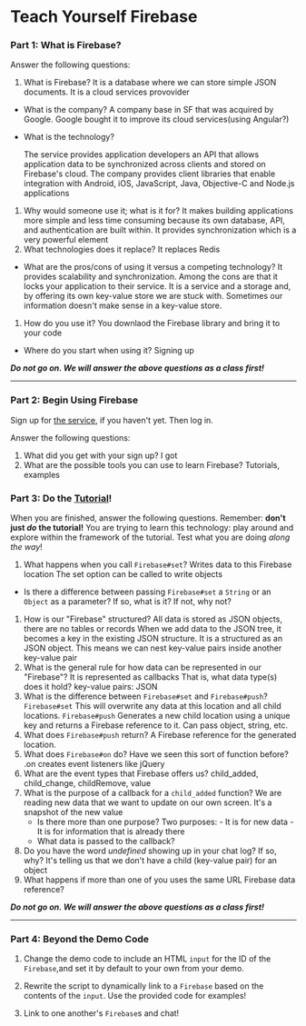 # Teach Yourself Firebase

### Part 1: What is Firebase?

Answer the following questions:

1. What is Firebase?
   It is a database where we can store simple JSON documents. It is a cloud services provovider
  + What is the company?
    A company base in SF that was acquired by Google. Google bought it to improve its cloud services(using Angular?)
  + What is the technology?

    The service provides application developers an API that allows application data to be synchronized across clients and stored on Firebase's cloud.
    The company provides client libraries that enable integration with Android, iOS, JavaScript, Java, Objective-C and Node.js applications
1. Why would someone use it; what is it for?
   It makes building applications more simple and less time consuming because  its own database, API, and authentication are built within.
   It provides synchronization which is a very powerful element
1. What technologies does it replace?
    It replaces Redis
  + What are the pros/cons of using it versus a competing technology?
    It provides scalability and synchronization.
    Among the cons are that it locks your application to their service.
    It is a service and a storage and, by offering its own key-value store we are stuck with. Sometimes our information doesn't make sense in a key-value store.
1. How do you use it?
    You downlaod the Firebase library and bring it to your code
  + Where do you start when using it?
     Signing up

***Do not go on. We will answer the above questions as a class first!***

---

### Part 2: Begin Using Firebase

Sign up for [the service][firebase], if you haven't yet. Then log in.

Answer the following questions:

1. What did you get with your sign up?
   I got
1. What are the possible tools you can use to learn Firebase?
   Tutorials, examples


### Part 3: Do the [Tutorial][firebase-tutorial]!

When you are finished, answer the following questions. Remember: **don't just
_do_ the tutorial!** You are trying to learn this technology: play around and
explore within the framework of the tutorial. Test what you are doing *along the
way*!

1. What happens when you call `Firebase#set`?
    Writes data to this Firebase location
    The set option can be called to write objects
  + Is there a difference between passing `Firebase#set` a `String`
    or an `Object` as a parameter? If so, what is it? If not, why not?

1. How is our "Firebase" structured?
   All data is stored as JSON objects, there are no tables or records
   When we add data to the JSON tree, it becomes a key in the existing JSON structure.
   It is a structured as an JSON object. This means we can nest key-value pairs inside another key-value pair
1. What is the general rule for how data can be represented in our "Firebase"?
   It is represented as callbacks
   That is, what data type(s) does it hold?
   key-value pairs: JSON
1. What is the difference between `Firebase#set` and `Firebase#push`?
   `Firebase#set` This will overwrite any data at this location and all child locations.
   `Firebase#push` Generates a new child location using a unique key and returns a Firebase reference to it. Can pass object, string, etc.
1. What does `Firebase#push` return?
   A Firebase reference for the generated location.
1. What does `Firebase#on` do? Have we seen this sort of function before?
   .on creates event listeners like jQuery
1. What are the event types that Firebase offers us?
   child_added, child_change, childRemove, value
1. What is the purpose of a callback for a `child_added` function?
    We are reading new data that we want to update on our own screen. It's a snapshot of the new value
   + Is there more than one purpose?
     Two purposes: - It is for new data
                   - It is for information that is already there
   + What data is passed to the callback?
1. Do you have the word *undefined* showing up in your chat log? If so, why?
   It's telling us that we don't have a child (key-value pair) for an object
1. What happens if more than one of you uses the same URL Firebase data
  reference?

***Do not go on. We will answer the above questions as a class first!***

---

### Part 4: Beyond the Demo Code

1. Change the demo code to include an HTML `input` for the ID of the `Firebase`,and set it by default to your own from your demo.

1. Rewrite the script to dynamically link to a `Firebase` based on the contents
   of the `input`. Use the provided code for examples!
1. Link to one another's `Firebase`s and chat!

<!-- Links -->

[firebase]:          https://www.firebase.com/
[firebase-tutorial]: https://www.firebase.com/tutorial/#gettingstarted
